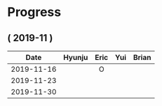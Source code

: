 # Progress

## ( 2019-11 )
| Date       | Hyunju | Eric | Yui | Brian |
| :-:        |:-:     |:-:   |:-:  |:-:    |
| 2019-11-16 |        |O     |     |       |
| 2019-11-23 |        |      |     |       |
| 2019-11-30 |        |      |     |       |
